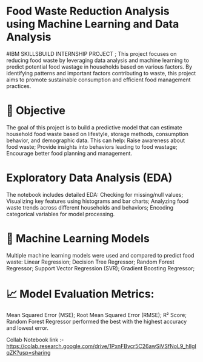 #  Food Waste Reduction Analysis using Machine Learning and Data Analysis 

#IBM SKILLSBUILD INTERNSHIP PROJECT ; 
This project focuses on reducing food waste by leveraging data analysis and machine learning to predict potential food wastage in households based on various factors. By identifying patterns and important factors contributing to waste, this project aims to promote sustainable consumption and efficient food management practices.

# 📌 Objective
The goal of this project is to build a predictive model that can estimate household food waste based on lifestyle, storage methods, consumption behavior, and demographic data. This can help:
Raise awareness about food waste;
Provide insights into behaviors leading to food wastage;
Encourage better food planning and management.

# Exploratory Data Analysis (EDA)
The notebook includes detailed EDA:
Checking for missing/null values;
Visualizing key features using histograms and bar charts;
Analyzing food waste trends across different households and behaviors;
Encoding categorical variables for model processing.

# 🧠 Machine Learning Models
Multiple machine learning models were used and compared to predict food waste:
Linear Regression;
Decision Tree Regressor;
Random Forest Regressor;
Support Vector Regression (SVR);
Gradient Boosting Regressor;

# 📈 Model Evaluation Metrics:
Mean Squared Error (MSE);
Root Mean Squared Error (RMSE);
R² Score;
Random Forest Regressor performed the best with the highest accuracy and lowest error.

Collab Notebook link :- https://colab.research.google.com/drive/1PxnFBvcr5C26awSiVSfNoL9_hIIgIqZK?usp=sharing 
 

